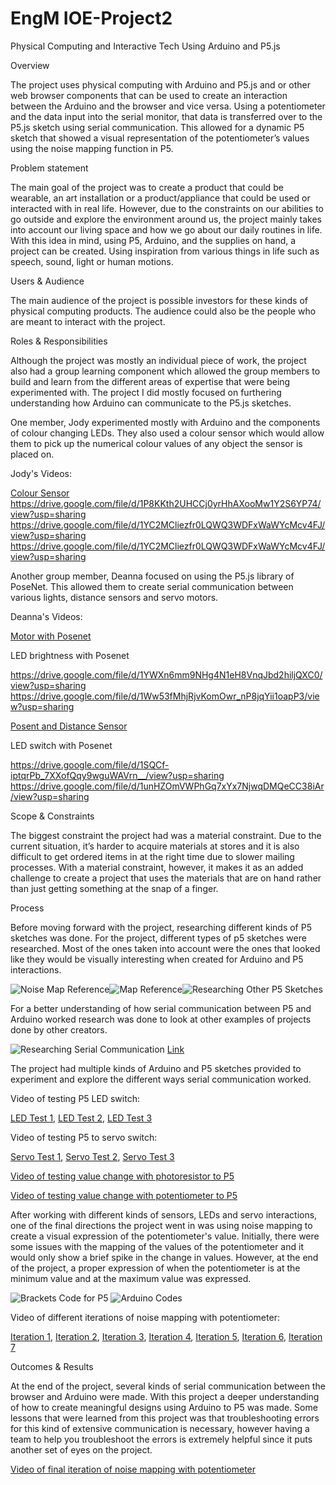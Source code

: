 # EngM IOE-Project2

Physical Computing and Interactive Tech
Using Arduino and P5.js

Overview

The project uses physical computing with Arduino and P5.js and or other web browser components that can be used to create an interaction between the Arduino and the browser and vice versa. Using a potentiometer and the data input into the serial monitor, that data is transferred over to the P5.js sketch using serial communication. This allowed for a dynamic P5 sketch that showed a visual representation of the potentiometer’s values using the noise mapping function in P5.

Problem statement

The main goal of the project was to create a product that could be wearable, an art installation or a product/appliance that could be used or interacted with in real life. However, due to the constraints on our abilities to go outside and explore the environment around us, the project mainly takes into account our living space and how we go about our daily routines in life. With this idea in mind, using P5, Arduino, and the supplies on hand, a project can be created. Using inspiration from various things in life such as speech, sound, light or human motions.

Users & Audience

The main audience of the project is possible investors for these kinds of physical computing products. The audience could also be the people who are meant to interact with the project. 

Roles & Responsibilities 

Although the project was mostly an individual piece of work, the project also had a group learning component which allowed the group members to build and learn from the different areas of expertise that were being experimented with. The project I did mostly focused on furthering understanding how Arduino can communicate to the P5.js sketches.

One member, Jody experimented mostly with Arduino and the components of colour changing LEDs. They also used a colour sensor which would allow them to pick up the numerical colour values of any object the sensor is placed on. 

Jody's Videos:

[Colour Sensor](https://drive.google.com/file/d/18pBv2CVDGkopriu3Afy3Qzx3NriUuPrV/view?usp=sharing)
https://drive.google.com/file/d/1P8KKth2UHCCj0yrHhAXooMw1Y2S6YP74/view?usp=sharing
https://drive.google.com/file/d/1YC2MCliezfr0LQWQ3WDFxWaWYcMcv4FJ/view?usp=sharing
https://drive.google.com/file/d/1YC2MCliezfr0LQWQ3WDFxWaWYcMcv4FJ/view?usp=sharing


Another group member, Deanna focused on using the P5.js library of PoseNet. This allowed them to create serial communication between various lights, distance sensors and servo motors.

Deanna's Videos:

[Motor with Posenet](https://drive.google.com/file/d/1YWXn6mm9NHg4N1eH8VnqJbd2hiljQXC0/view?usp=sharing)

LED brightness with Posenet

https://drive.google.com/file/d/1YWXn6mm9NHg4N1eH8VnqJbd2hiljQXC0/view?usp=sharing
https://drive.google.com/file/d/1Ww53fMhjRjvKomOwr_nP8jqYii1oapP3/view?usp=sharing

[Posent and Distance Sensor](https://drive.google.com/file/d/1e-kS4PFkmydM4JNUotsWOAFEb4_IQSIj/view?usp=sharing)

LED switch with Posenet

https://drive.google.com/file/d/1SQCf-iptqrPb_7XXofQqy9wguWAVrn__/view?usp=sharing
https://drive.google.com/file/d/1unHZOmVWPhGq7xYx7NjwqDMQeCC38iAr/view?usp=sharing

Scope & Constraints 

The biggest constraint the project had was a material constraint. Due to the current situation, it’s harder to acquire materials at stores and it is also difficult to get ordered items in at the right time due to slower mailing processes. With a material constraint, however, it makes it as an added challenge to create a project that uses the materials that are on hand rather than just getting something at the snap of a finger.

Process

Before moving forward with the project, researching different kinds of P5 sketches was done. For the project, different types of p5 sketches were researched.  Most of the ones taken into account were the ones that looked like they would be visually interesting when created for Arduino and P5 interactions. 

![Noise Map Reference](https://github.com/yoyomomo/IOE-Project2/blob/main/imgs/img1.png)![Map Reference](https://github.com/yoyomomo/IOE-Project2/blob/main/imgs/img2.png)![Researching Other P5 Sketches](https://github.com/yoyomomo/IOE-Project2/blob/main/imgs/img4.png)

For a better understanding of how serial communication between P5 and Arduino worked research was done to look at other examples of projects done by other creators. 

![Researching Serial Communication](https://github.com/yoyomomo/IOE-Project2/blob/main/imgs/img3.png)
[Link](https://medium.com/@yyyyyyyuan/tutorial-serial-communication-with-arduino-and-p5-js-cd39b3ac10ce)

The project had multiple kinds of Arduino and P5 sketches provided to experiment and explore the different ways serial communication worked. 

Video of testing P5 LED switch:

[LED Test 1](https://drive.google.com/file/d/1UpvtF59pGtPHxbXwP6O44KhjvKG_k4My/view?usp=sharing),
[LED Test 2](https://drive.google.com/file/d/1XRBG_8xVDijvKF6GwZ-MMFHhLDYP4Nln/view?usp=sharing),
[LED Test 3](https://drive.google.com/file/d/1spA42w43NjKXsDwxiZ8OR3uykIP118Aq/view?usp=sharing)

Video of testing P5 to servo switch:

[Servo Test 1](https://drive.google.com/file/d/1OYIzIHbXI4fkDA10jyA6O_1yvOfnzV49/view?usp=sharing),
[Servo Test 2](https://drive.google.com/file/d/1OofD1-KxzlFcrtIxxAPj2dxCJK_7zTmb/view?usp=sharing),
[Servo Test 3](https://drive.google.com/file/d/1vaiNnmXhMtSjlH3NSJpZhaoXnv4MgAH1/view?usp=sharing)

[Video of testing value change with photoresistor to P5](https://drive.google.com/file/d/19Bqtl2Q1Uxy1HjWtPf-tnkfXkl5F86Q0/view?usp=sharing)

[Video of testing value change with potentiometer to P5](https://drive.google.com/file/d/1IHgYaMWaHaOmVaAY0Y9-_bBRfdd84hT9/view?usp=sharing)

After working with different kinds of sensors, LEDs and servo interactions, one of the final directions the project went in was using noise mapping to create a visual expression of the potentiometer's value. Initially, there were some issues with the mapping of the values of the potentiometer and it would only show a brief spike in the change in values. However, at the end of the project, a proper expression of when the potentiometer is at the minimum value and at the maximum value was expressed.

![Brackets Code for P5](https://github.com/yoyomomo/IOE-Project2/blob/main/imgs/img6.png)
![Arduino Codes](https://github.com/yoyomomo/IOE-Project2/blob/main/imgs/img7.png)

Video of different iterations of noise mapping with potentiometer:

[Iteration 1](https://drive.google.com/file/d/1pl4_BC4Xd-gzTPGPt-MMrBnd3uTF8ncW/view?usp=sharing),
[Iteration 2](https://drive.google.com/file/d/1Sq1ed7HP1tR2GkeKeYtWaeYszvnzPoH-/view?usp=sharing),
[Iteration 3](https://drive.google.com/file/d/1u_CpudUEW5dZMEnmwfc-Jr42clNjruMB/view?usp=sharing),
[Iteration 4](https://drive.google.com/file/d/1E574ibDxSmb0jT8BY6sfIeMLDHq1L-Il/view?usp=sharing),
[Iteration 5](https://drive.google.com/file/d/1O-k3FQZnnxhegyQkC5HIQaIt2rUVq5z0/view?usp=sharing),
[Iteration 6](https://drive.google.com/file/d/1crBbaQMYMd2JPIjwu7Kb9GaTICAEtUbB/view?usp=sharing),
[Iteration 7](https://drive.google.com/file/d/1LXtoaD5djBA5rxuG_z1brLnJN40a6v8C/view?usp=sharing)

Outcomes & Results

At the end of the project, several kinds of serial communication between the browser and Arduino were made. With this project a deeper understanding of how to create meaningful designs using Arduino to P5 was made. Some lessons that were learned from this project was that troubleshooting errors for this kind of extensive communication is necessary, however having a team to help you troubleshoot the errors is extremely helpful since it puts another set of eyes on the project. 

[Video of final iteration of noise mapping with potentiometer](https://drive.google.com/file/d/15EW5iCfOGGJqcq-c_wyFkucRFFHtH8r-/view?usp=sharing)
